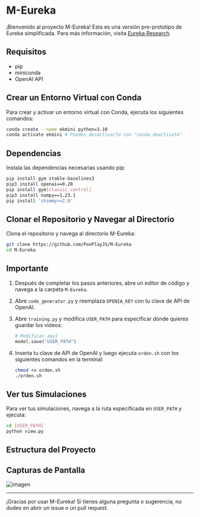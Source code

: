 # M-Eureka

¡Bienvenido al proyecto M-Eureka! Esta es una versión pre-prototipo de Eureka simplificada. Para más información, visita [Eureka Research](https://eureka-research.github.io/).

## Requisitos

- pip
- miniconda
- OpenAI API

## Crear un Entorno Virtual con Conda

Para crear y activar un entorno virtual con Conda, ejecuta los siguientes comandos:

```bash
conda create --name ekmini python=3.10
conda activate ekmini # Puedes desactivarlo con "conda deactivate"
```

## Dependencias

Instala las dependencias necesarias usando pip:

```bash
pip install gym stable-baselines3 
pip3 install openai==0.28
pip install gym[classic_control]
pip3 install numpy==1.23.1
pip install 'shimmy>=2.0'
```

## Clonar el Repositorio y Navegar al Directorio

Clona el repositorio y navega al directorio M-Eureka:

```bash
git clone https://github.com/PonPlayJS/M-Eureka
cd M-Eureka
```

## Importante

1. Después de completar los pasos anteriores, abre un editor de código y navega a la carpeta `M-Eureka`.
2. Abre `code_generator.py` y reemplaza `OPENIA_KEY` con tu clave de API de OpenAI.
3. Abre `training.py` y modifica `USER_PATH` para especificar dónde quieres guardar los videos:

    ```python
    # Modificar aquí
    model.save("USER_PATH")
    ```

4. Inserta tu clave de API de OpenAI y luego ejecuta `orden.sh` con los siguientes comandos en la terminal:

    ```bash
    chmod +x orden.sh
    ./orden.sh
    ```

## Ver tus Simulaciones

Para ver tus simulaciones, navega a la ruta especificada en `USER_PATH` y ejecuta:

```bash
cd [USER_PATH]
python view.py
```

## Estructura del Proyecto


## Capturas de Pantalla

![imagen](https://github.com/user-attachments/assets/c899c84a-e098-45e2-9579-eec26a2d510d)

---

¡Gracias por usar M-Eureka! Si tienes alguna pregunta o sugerencia, no dudes en abrir un issue o un pull request.
